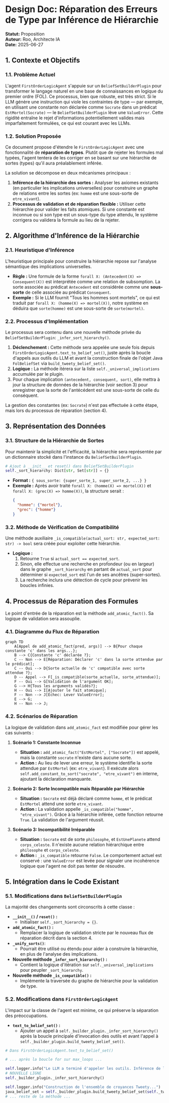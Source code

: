 # Design Doc: Réparation des Erreurs de Type par Inférence de Hiérarchie

**Statut:** Proposition  
**Auteur:** Roo, Architecte IA  
**Date:** 2025-06-27

## 1. Contexte et Objectifs

### 1.1. Problème Actuel

L'agent `FirstOrderLogicAgent` s'appuie sur un `BeliefSetBuilderPlugin` pour transformer le langage naturel en une base de connaissances en logique du premier ordre (FOL). Ce processus, bien que robuste, est très strict. Si le LLM génère une instruction qui viole les contraintes de type — par exemple, en utilisant une constante non déclarée comme `Socrate` dans un prédicat `EstMortel(Socrate)` — le `BeliefSetBuilderPlugin` lève une `ValueError`. Cette rigidité entraîne le rejet d'informations potentiellement valides mais imparfaitement formulées, ce qui est courant avec les LLMs.

### 1.2. Solution Proposée

Ce document propose d'étendre le `FirstOrderLogicAgent` avec une fonctionnalité de **réparation de types**. Plutôt que de rejeter les formules mal typées, l'agent tentera de les corriger en se basant sur une hiérarchie de sortes (types) qu'il aura préalablement inférée.

La solution se décompose en deux mécanismes principaux :
1.  **Inférence de la hiérarchie des sortes :** Analyser les axiomes existants (en particulier les implications universelles) pour construire un graphe de relations entre les sortes (ex: `homme` est une sous-sorte de `etre_vivant`).
2.  **Processus de validation et de réparation flexible :** Utiliser cette hiérarchie pour valider les faits atomiques. Si une constante est inconnue ou si son type est un sous-type du type attendu, le système corrigera ou validera la formule au lieu de la rejeter.

## 2. Algorithme d'Inférence de la Hiérarchie

### 2.1. Heuristique d'Inférence

L'heuristique principale pour construire la hiérarchie repose sur l'analyse sémantique des implications universelles.
- **Règle :** Une formule de la forme `forall X: (Antecedent(X) => Consequent(X))` est interprétée comme une relation de subsomption. La sorte associée au prédicat `Antecedent` est considérée comme une **sous-sorte** de celle associée au prédicat `Consequent`.
- **Exemple :** Si le LLM fournit "Tous les hommes sont mortels", ce qui est traduit par `forall X: (homme(X) => mortel(X))`, notre système en déduira que `sorte(homme)` est une sous-sorte de `sorte(mortel)`.

### 2.2. Processus d'Implémentation

Le processus sera contenu dans une nouvelle méthode privée du `BeliefSetBuilderPlugin`: `_infer_sort_hierarchy()`.

1.  **Déclenchement :** Cette méthode sera appelée une seule fois depuis `FirstOrderLogicAgent.text_to_belief_set()`, juste après la boucle d'appels aux outils du LLM et avant la construction finale de l'objet Java `FolBeliefSet` via `build_tweety_belief_set()`.
2.  **Logique :** La méthode itérera sur la liste `self._universal_implications` accumulée par le plugin.
3.  Pour chaque implication `(antecedent, consequent, sort)`, elle mettra à jour la structure de données de la hiérarchie (voir section 3) pour enregistrer que la sorte de l'antécédent est une sous-sorte de celle du conséquent.

La gestion des constantes (ex: `Socrate`) n'est pas effectuée à cette étape, mais lors du processus de réparation (section 4).

## 3. Représentation des Données

### 3.1. Structure de la Hiérarchie de Sortes

Pour maintenir la simplicité et l'efficacité, la hiérarchie sera représentée par un dictionnaire stocké dans l'instance du `BeliefSetBuilderPlugin`.

```python
# Ajout à __init__ et reset() dans BeliefSetBuilderPlugin
self._sort_hierarchy: Dict[str, Set[str]] = {} 
```

- **Format :** `{ sous_sorte: {super_sorte_1, super_sorte_2, ...} }`
- **Exemple :** Après avoir traité `forall X: (homme(X) => mortel(X))` et `forall X: (grec(X) => homme(X))`, la structure serait :
  ```json
  {
    "homme": {"mortel"},
    "grec": {"homme"}
  }
  ```

### 3.2. Méthode de Vérification de Compatibilité

Une méthode auxiliaire `_is_compatible(actual_sort: str, expected_sort: str) -> bool` sera créée pour exploiter cette hiérarchie.

- **Logique :**
    1.  Retourne `True` si `actual_sort == expected_sort`.
    2.  Sinon, elle effectue une recherche en profondeur (ou en largeur) dans le graphe `_sort_hierarchy` en partant de `actual_sort` pour déterminer si `expected_sort` est l'un de ses ancêtres (super-sortes).
    3.  La recherche inclura une détection de cycle pour prévenir les boucles infinies.

## 4. Processus de Réparation des Formules

Le point d'entrée de la réparation est la méthode `add_atomic_fact()`. Sa logique de validation sera assouplie.

### 4.1. Diagramme du Flux de Réparation

```mermaid
graph TD
    A[Appel de add_atomic_fact(pred, args)] --> B{Pour chaque constante 'c' dans les args...};
    B --> C{Constante 'c' déclarée ?};
    C -- Non --> E[Réparation: Déclarer 'c' dans la sorte attendue par le prédicat];
    C -- Oui --> D{Sorte actuelle de 'c' compatible avec sorte attendue ?};
    D -- Appel --> F[_is_compatible(sorte_actuelle, sorte_attendue)];
    F -- Oui --> G[Validation de l'argument OK];
    G --> H{Tous les arguments validés?};
    H -- Oui --> I[Ajouter le fait atomique];
    F -- Non --> J[Échec: Lever ValueError];
    E --> G;
    H -- Non --> J;
```

### 4.2. Scénarios de Réparation

La logique de validation dans `add_atomic_fact` est modifiée pour gérer les cas suivants :

1.  **Scénario 1: Constante Inconnue**
    - **Situation :** `add_atomic_fact("EstMortel", ["Socrate"])` est appelé, mais la constante `socrate` n'existe dans aucune sorte.
    - **Action :** Au lieu de lever une erreur, le système identifie la sorte attendue par `EstMortel` (ex: `etre_vivant`). Il exécute alors `self.add_constant_to_sort("socrate", "etre_vivant")` en interne, ajoutant la déclaration manquante.

2.  **Scénario 2: Sorte Incompatible mais Réparable par Hiérarchie**
    - **Situation :** `Socrate` est déjà déclaré comme `homme`, et le prédicat `EstMortel` attend une sorte `etre_vivant`.
    - **Action :** La validation appelle `_is_compatible("homme", "etre_vivant")`. Grâce à la hiérarchie inférée, cette fonction retourne `True`. La validation de l'argument réussit.

3.  **Scénario 3: Incompatibilité Irréparable**
    - **Situation :** `Socrate` est de sorte `philosophe`, et `EstUnePlanete` attend `corps_celeste`. Il n'existe aucune relation hiérarchique entre `philosophe` et `corps_celeste`.
    - **Action :** `_is_compatible` retourne `False`. Le comportement actuel est conservé : une `ValueError` est levée pour signaler une incohérence logique que l'agent ne doit pas tenter de résoudre.

## 5. Intégration dans le Code Existant

### 5.1. Modifications dans `BeliefSetBuilderPlugin`

La majorité des changements sont circonscrits à cette classe :

- **`__init__()` / `reset()` :**
  - Initialiser `self._sort_hierarchy = {}`.
- **`add_atomic_fact()` :**
  - Remplacer la logique de validation stricte par le nouveau flux de réparation décrit dans la section 4.
- **`_unify_sorts()`**: 
  - Pourrait être utilisé ou étendu pour aider à construire la hiérarchie, en plus de l'analyse des implications.
- **Nouvelle méthode `_infer_sort_hierarchy()` :**
  - Contient la logique d'itération sur `self._universal_implications` pour peupler `_sort_hierarchy`.
- **Nouvelle méthode `_is_compatible()` :**
  - Implémente la traversée du graphe de hiérarchie pour la validation de type.

### 5.2. Modifications dans `FirstOrderLogicAgent`

L'impact sur la classe de l'agent est minime, ce qui préserve la séparation des préoccupations.

- **`text_to_belief_set()` :**
  - Ajouter un appel à `self._builder_plugin._infer_sort_hierarchy()` après la boucle principale d'invocation des outils et avant l'appel à `self._builder_plugin.build_tweety_belief_set()`.

```python
# Dans FirstOrderLogicAgent.text_to_belief_set()

# ... après la boucle for sur max_loops ...

self.logger.info("Le LLM a terminé d'appeler les outils. Inférence de la hiérarchie des sortes...")
# NOUVELLE LIGNE
self._builder_plugin._infer_sort_hierarchy() 

self.logger.info("Construction de l'ensemble de croyances Tweety...")
java_belief_set = self._builder_plugin.build_tweety_belief_set(self._tweety_bridge)
# ... reste de la méthode ...